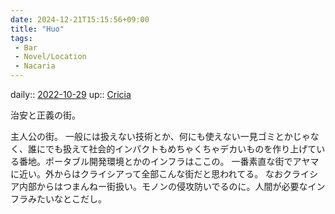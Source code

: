 ```yaml
---
date: 2024-12-21T15:15:56+09:00
title: "Huo"
tags:
 - Bar
 - Novel/Location
 - Nacaria
---
```


daily:: [2022-10-29](Daily_Note/2022-10-29.md)
up:: [Cricia](Cricia.md)

治安と正義の街。

主人公の街。
一般には扱えない技術とか、何にも使えない一見ゴミとかじゃなく、誰にでも扱えて社会的インパクトもめちゃくちゃデカいものを作り上げている番地。ポータブル開発環境とかのインフラはここの。
一番素直な街でアヤマに近い。外からはクライシアって全部こんな街だと思われてる。
なおクライシア内部からはつまんねー街扱い。モノンの侵攻防いでるのに。人間が必要なインフラみたいなとこだし。